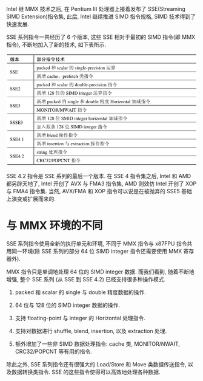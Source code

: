 
Intel 继 MMX 技术之后, 在 Pentium Ⅲ 处理器上接着发布了 SSE(Streaming SIMD Extension)指令集, 此后, Intel 继续推进 SIMD 指令规格, SIMD 技术得到了快速发展.

SSE 系列指令一共经历了 6 个版本, 这些 SSE 相对于最初的 SIMD 指令(即 MMX 指令)​, 不断地加入了新的技术, 如下表所示.

![2024-09-03-10-46-10.png](./images/2024-09-03-10-46-10.png)

SSE 4.2 指令是 SSE 系列的最后一个版本. 在 SSE 4 指令集之后, Intel 和 AMD 都另辟天地了, Intel 开创了 AVX 与 FMA3 指令集, AMD 则效仿 Intel 开创了 XOP 与 FMA4 指令集. 当然, AVX/FMA 和 XOP 指令可以说是在被抛弃的 SSE5 基础上演变或扩展而来的.

# 与 MMX 环境的不同

SSE 系列指令使用全新的执行单元和环境, 不同于 MMX 指令与 x87FPU 指令共用同一环境(除 SSE 系列的部分 64 位 SIMD integer 指令还需要使用 MMX 寄存器外)​.

MMX 指令只是单调地处理 64 位的 SIMD integer 数据. 而我们看到, 随着不断地增强, 整个 SSE 系列 (从 SSE 到 SSE 4.2) 已经支持很多种操作模式.

1) packed 和 scalar 的 single 与 double 精度数据的操作.

2) 64 位与 128 位的 SIMD integer 数据的操作.

3) 支持 floating-point 与 integer 的 Horizontal 处理指令.

4) 支持对数据进行 shuffle, blend, insertion, 以及 extraction 处理.

5) 额外增加了一些非 SIMD 数据处理指令: cache 类, MONITOR/NWAIT, CRC32/POPCNT 等有用的指令.

除此之外, SSE 系列指令还有很强大的 Load/Store 和 Move 类数据传送指令, 以及数据转换类指令. SSE 的这些指令使得可以高效地处理各种数据.
